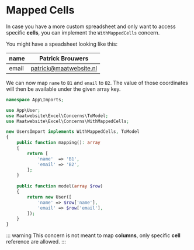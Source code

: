 # Mapped Cells

In case you have a more custom spreadsheet and only want to access specific **cells**, you can implement the `WithMappedCells` concern.

You might have a speadsheet looking like this:

|name | Patrick Brouwers|
|---- |----|
| email | patrick@maatwebsite.nl |

We can now map `name` to `B1` and `email` to `B2`. The value of those coordinates will then be available under the given array key.

```php
namespace App\Imports;

use App\User;
use Maatwebsite\Excel\Concerns\ToModel;
use Maatwebsite\Excel\Concerns\WithMappedCells;

new UsersImport implements WithMappedCells, ToModel 
{
    public function mapping(): array
    {
        return [
            'name'  => 'B1',
            'email' => 'B2',
        ];
    }
    
    public function model(array $row)
    {
        return new User([
            'name' => $row['name'],
            'email' => $row['email'],
        ]);
    }
}
```

::: warning
This concern is not meant to map **columns**, only specific **cell** reference are allowed.
:::
